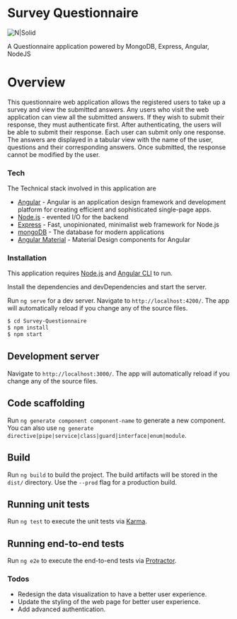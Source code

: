 
# Survey Questionnaire

![N|Solid](https://codingthesmartway.com/wp-content/uploads/2018/06/mean_logo.png)

A Questionnaire application powered by MongoDB, Express, Angular, NodeJS

# Overview

This questionnaire web application allows the registered users to take up a survey and view the submitted answers. Any users who visit the web application can view all the submitted answers. If they wish to submit their response, they must authenticate first. After authenticating, the users will be able to submit their response. Each user can submit only one response. The answers are displayed in a tabular view with the name of the user, questions and their corresponding answers. Once submitted, the response cannot be modified by the user.

### Tech

The Technical stack involved in this application are
* [Angular] - Angular is an application design framework and development platform for creating efficient and sophisticated single-page apps.
* [Node.js] - evented I/O for the backend
* [Express] - Fast, unopinionated, minimalist web framework for Node.js
* [mongoDB] - The database for modern applications
* [Angular Material] - Material Design components for Angular

### Installation

This application requires [Node.js](https://nodejs.org/) and [Angular CLI]  to run.

Install the dependencies and devDependencies and start the server.

Run `ng serve` for a dev server. Navigate to `http://localhost:4200/`. The app will automatically reload if you change any of the source files.
```sh
$ cd Survey-Questionnaire
$ npm install
$ npm start
```
## Development server

Navigate to `http://localhost:3000/`. The app will automatically reload if you change any of the source files.
## Code scaffolding
Run `ng generate component component-name` to generate a new component. You can also use `ng generate directive|pipe|service|class|guard|interface|enum|module`.
## Build

Run  `ng build`  to build the project. The build artifacts will be stored in the  `dist/`  directory. Use the  `--prod`  flag for a production build.
## Running unit tests

Run  `ng test`  to execute the unit tests via  [Karma](https://karma-runner.github.io/).

## [](https://github.com/watto33/Survey-Questionnaire#running-end-to-end-tests)Running end-to-end tests

Run  `ng e2e`  to execute the end-to-end tests via  [Protractor](http://www.protractortest.org/).

### Todos

 -  Redesign the data visualization to have a better user experience.
 -  Update the styling of the web page for better user experience.
 - Add advanced authentication.

[//]: ()


   [Angular]: <http://angular.io/>
   [node.js]: <http://nodejs.org>
   [express]: <http://expressjs.com>
   [mongoDB]: <http://mongodb.com>
   [Angular Material]: <http://material.angular.io/>
   [Angular CLI]: <http://cli.angular.io/>
